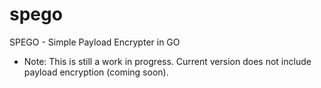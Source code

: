 # spego
SPEGO - Simple Payload Encrypter in GO

* Note: This is still a work in progress. Current version does not include payload encryption (coming soon).
